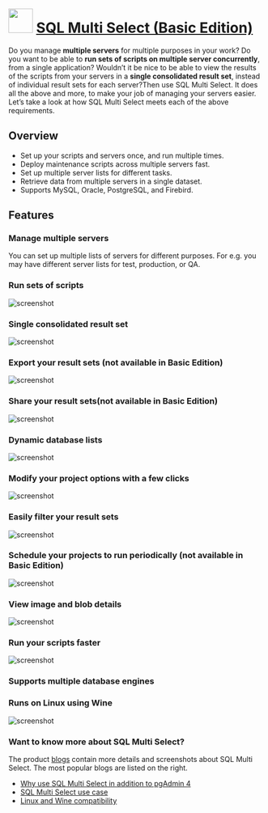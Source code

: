 ﻿# <img src="https://cdn.jsdelivr.net/gh/chtof/chocolatey-packages/manual/sql-multi-select/sql-multi-select.png" width="48" height="48"/> [SQL Multi Select (Basic Edition)](https://chocolatey.org/packages/sql-multi-select)

Do you manage **multiple servers** for multiple purposes in your work?  Do you want to be able to **run sets of scripts on multiple server concurrently**, from a single application?  Wouldn’t it be nice to be able to view the results of the scripts from your servers in a **single consolidated result set**, instead of individual result sets for each server?Then use SQL Multi Select.  It does all the above and more, to make your job of managing your servers easier.  Let’s take a look at how SQL Multi Select meets each of the above requirements.

## Overview
- Set up your scripts and servers once, and run multiple times.
- Deploy maintenance scripts across multiple servers fast.
- Set up multiple server lists for different tasks.
- Retrieve data from multiple servers in a single dataset.
- Supports MySQL, Oracle, PostgreSQL, and Firebird.

## Features
### Manage multiple servers
You can set up multiple lists of servers for different purposes.  For e.g. you may have different server lists for test, production, or QA.  

### Run sets of scripts
![screenshot](https://cdn.jsdelivr.net/gh/chtof/chocolatey-packages/manual/sql-multi-select/screenshot2.png)

### Single consolidated result set
![screenshot](https://cdn.jsdelivr.net/gh/chtof/chocolatey-packages/manual/sql-multi-select/screenshot3.png)

### Export your result sets (not available in Basic Edition)
![screenshot](https://cdn.jsdelivr.net/gh/chtof/chocolatey-packages/manual/sql-multi-select/screenshot4.png)

### Share your result sets(not available in Basic Edition)
![screenshot](https://cdn.jsdelivr.net/gh/chtof/chocolatey-packages/manual/sql-multi-select/screenshot5.png)

### Dynamic database lists
![screenshot](https://cdn.jsdelivr.net/gh/chtof/chocolatey-packages/manual/sql-multi-select/screenshot6.png)

### Modify your project options with a few clicks
![screenshot](https://cdn.jsdelivr.net/gh/chtof/chocolatey-packages/manual/sql-multi-select/screenshot7.png)

### Easily filter your result sets
![screenshot](https://cdn.jsdelivr.net/gh/chtof/chocolatey-packages/manual/sql-multi-select/screenshot8.png)

### Schedule your projects to run periodically (not available in Basic Edition)
![screenshot](https://cdn.jsdelivr.net/gh/chtof/chocolatey-packages/manual/sql-multi-select/screenshot9.png)

### View image and blob details
![screenshot](https://cdn.jsdelivr.net/gh/chtof/chocolatey-packages/manual/sql-multi-select/screenshot10.png)

### Run your scripts faster
![screenshot](https://cdn.jsdelivr.net/gh/chtof/chocolatey-packages/manual/sql-multi-select/screenshot11.png)

### Supports multiple database engines

### Runs on Linux using Wine
![screenshot](https://cdn.jsdelivr.net/gh/chtof/chocolatey-packages/manual/sql-multi-select/screenshot12.png)

### Want to know more about SQL Multi Select?
The product [blogs](https://www.yohz.com/blogs/category/sql-multi-select) contain more details and screenshots about SQL Multi Select.  The most popular blogs are listed on the right.
- [Why use SQL Multi Select in addition to pgAdmin 4](https://www.yohz.com/blogs/2017/05/02/why-use-sql-multi-select-in-addition-to-pgadmin-4)
- [SQL Multi Select use case](https://www.yohz.com/blogs/2017/04/04/sql-multi-select-use-case)
- [Linux and Wine compatibility](https://www.yohz.com/blogs/2017/05/15/linux-and-wine-compatibility)